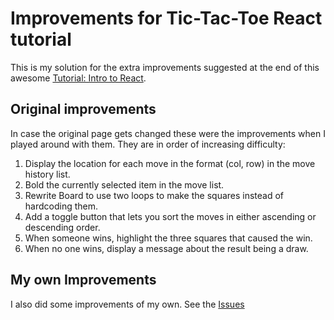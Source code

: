 # Improvements for Tic-Tac-Toe React tutorial

This is my solution for the extra improvements suggested at the end of this awesome [Tutorial: Intro to React](https://reactjs.org/tutorial/tutorial.html).

## Original improvements

In case the original page gets changed these were the improvements when I played around with them. They are in order of increasing difficulty:

1. Display the location for each move in the format (col, row) in the move history list.
2. Bold the currently selected item in the move list.
3. Rewrite Board to use two loops to make the squares instead of hardcoding them.
4. Add a toggle button that lets you sort the moves in either ascending or descending order.
5. When someone wins, highlight the three squares that caused the win.
6. When no one wins, display a message about the result being a draw.

## My own Improvements

I also did some improvements of my own. See the [Issues](https://github.com/mmartinsson/react-tic-tac-toe/issues)
